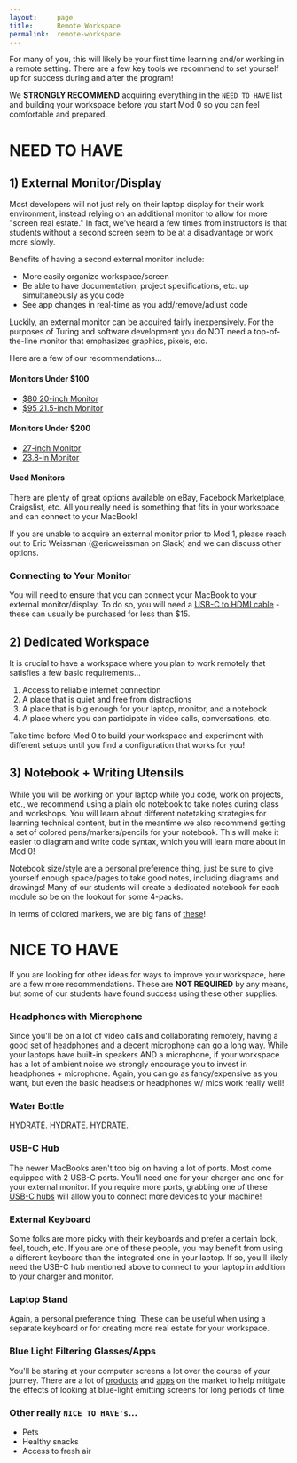 ```yaml
---
layout:     page
title:      Remote Workspace
permalink:  remote-workspace
---
```


For many of you, this will likely be your first time learning and/or working in a remote setting. There are a few key tools we recommend to set yourself up for success during and after the program! 

We **STRONGLY RECOMMEND** acquiring everything in the `NEED TO HAVE` list and building your workspace before you start Mod 0 so you can feel comfortable and prepared.

# NEED TO HAVE 
## 1) External Monitor/Display
Most developers will not just rely on their laptop display for their work environment, instead relying on an additional monitor to allow for more "screen real estate." In fact, we’ve heard a few times from instructors is that students without a second screen seem to be at a disadvantage or work more slowly. 

Benefits of having a second external monitor include:
- More easily organize workspace/screen
- Be able to have documentation, project specifications, etc. up simultaneously as you code
- See app changes in real-time as you add/remove/adjust code

Luckily, an external monitor can be acquired fairly inexpensively. For the purposes of Turing and software development you do NOT need a top-of-the-line monitor that emphasizes graphics, pixels, etc.

Here are a few of our recommendations...

#### Monitors Under $100
- [$80 20-inch Monitor](https://www.amazon.com/Sceptre-E205W-16003R-Frameless-Speakers-Metallic/dp/B07743412C/ref=sxts_b2b_sx_reorder?cv_ct_cx=lcd+monitor&dchild=1&keywords=lcd+monitor&pd_rd_i=B07743412C&pd_rd_r=0c812cd6-befb-4de8-8873-f1b800882195&pd_rd_w=MyZkw&pd_rd_wg=6OcWk&pf_rd_p=55e3f870-f610-46d5-a6bd-2adc9a5c4c7c&pf_rd_r=XJ84PHXFQTX5T4CKK98Y&qid=1614379222&sr=1-1-f5ebfd8e-82c1-4b4e-97d5-2aa47aa18b69)
- [$95 21.5-inch Monitor](https://www.amazon.com/Acer-SB220Q-Ultra-Thin-Frame-Monitor/dp/B07CVL2D2S/ref=sxin_9_ac_d_pm?ac_md=4-0-VW5kZXIgJDEwMA%3D%3D-ac_d_pm&cv_ct_cx=lcd+monitor&dchild=1&keywords=lcd+monitor&pd_rd_i=B07CVL2D2S&pd_rd_r=e18e21f2-ef3b-47b4-b60b-1826b48402ad&pd_rd_w=Ba0Xl&pd_rd_wg=IVynv&pf_rd_p=36deca3f-0240-4c64-a598-47f52c2ef1fb&pf_rd_r=XJ84PHXFQTX5T4CKK98Y&psc=1&qid=1614379222&sr=1-1-22d05c05-1231-4126-b7c4-3e7a9c0027d0)

#### Monitors Under $200
- [27-inch Monitor](https://www.amazon.com/Dell-backlit-Monitor-SE2719H-1080p/dp/B07KW6HFD1/ref=sxin_9_ac_d_pm?ac_md=5-1-QmV0d2VlbiAkMTAwIGFuZCAkMzAw-ac_d_pm&cv_ct_cx=lcd+monitor&dchild=1&keywords=lcd+monitor&pd_rd_i=B07KW6HFD1&pd_rd_r=e18e21f2-ef3b-47b4-b60b-1826b48402ad&pd_rd_w=Ba0Xl&pd_rd_wg=IVynv&pf_rd_p=36deca3f-0240-4c64-a598-47f52c2ef1fb&pf_rd_r=XJ84PHXFQTX5T4CKK98Y&psc=1&qid=1614379222&sr=1-2-22d05c05-1231-4126-b7c4-3e7a9c0027d0)
- [23.8-in Monitor](https://www.amazon.com/HP-24mh-FHD-Monitor-Built/dp/B08BF4CZSV/ref=sr_1_15?dchild=1&keywords=lcd+monitor&qid=1614379222&sr=8-15)

#### Used Monitors
There are plenty of great options available on eBay, Facebook Marketplace, Craigslist, etc. All you really need is something that fits in your workspace and can connect to your MacBook!

If you are unable to acquire an external monitor prior to Mod 1, please reach out to Eric Weissman (@ericweissman on Slack) and we can discuss other options.

### Connecting to Your Monitor
You will need to ensure that you can connect your MacBook to your external monitor/display. To do so, you will need a [USB-C to HDMI cable](https://www.amazon.com/uni-Thunderbolt-Compatible-MacBook-Surface/dp/B075V5JK36/ref=sr_1_4_mod_primary_lightning_deal?dchild=1&keywords=HDMI+to+USBC&qid=1614621192&s=electronics&sbo=Tc8eqSFhUl4VwMzbE4fw%2Fw%3D%3D&smid=A38T47GEW176IO&sr=1-4) - these can usually be purchased for less than $15.  


## 2) Dedicated Workspace
It is crucial to have a workspace where you plan to work remotely that satisfies a few basic requirements...
1. Access to reliable internet connection
1. A place that is quiet and free from distractions
1. A place that is big enough for your laptop, monitor, and a notebook
1. A place where you can participate in video calls, conversations, etc. 

Take time before Mod 0 to build your workspace and experiment with different setups until you find a configuration that works for you! 

## 3) Notebook + Writing Utensils
While you will be working on your laptop while you code, work on projects, etc., we recommend using a plain old notebook to take notes during class and workshops. You will learn about different notetaking strategies for learning technical content, but in the meantime we also recommend getting a set of colored pens/markers/pencils for your notebook. This will make it easier to diagram and write code syntax, which you will learn more about in Mod 0!

Notebook size/style are a personal preference thing, just be sure to give yourself enough space/pages to take good notes, including diagrams and drawings! Many of our students will create a dedicated notebook for each module so be on the lookout for some 4-packs.

In terms of colored markers, we are big fans of [these](https://smile.amazon.com/Colored-Journal-VITOLER-Fineliner-Planning/dp/B087CGYBYT/ref=sr_1_3_sspa?crid=1FMM19JOECXEP&dchild=1&keywords=colored+pens&qid=1614622054&sprefix=color%2Caps%2C215&sr=8-3-spons&psc=1&spLa=ZW5jcnlwdGVkUXVhbGlmaWVyPUEyUzc0MkRQSzBPMVlCJmVuY3J5cHRlZElkPUExMDMwNDU5VEJKT0Y3WlZKTk8zJmVuY3J5cHRlZEFkSWQ9QTA4MjUxNDEzS0lERFk4MUkyVEE0JndpZGdldE5hbWU9c3BfYXRmJmFjdGlvbj1jbGlja1JlZGlyZWN0JmRvTm90TG9nQ2xpY2s9dHJ1ZQ==)! 

# NICE TO HAVE
If you are looking for other ideas for ways to improve your workspace, here are a few more recommendations. These are **NOT REQUIRED** by any means, but some of our students have found success using these other supplies. 

### Headphones with Microphone
Since you'll be on a lot of video calls and collaborating remotely, having a good set of headphones and a decent microphone can go a long way. While your laptops have built-in speakers AND a microphone, if your workspace has a lot of ambient noise we strongly encourage you to invest in headphones + microphone. Again, you can go as fancy/expensive as you want, but even the basic headsets or headphones w/ mics work really well!

### Water Bottle
HYDRATE. HYDRATE. HYDRATE.

### USB-C Hub
The newer MacBooks aren't too big on having a lot of ports. Most come equipped with 2 USB-C ports. You'll need one for your charger and one for your external monitor. If you require more ports, grabbing one of these [USB-C hubs](https://www.amazon.com/Hiearcool-MacBook-Multiport-Compatible-Nintendo/dp/B07WPTG7NX/ref=sr_1_1_sspa?crid=87I337CM3VZM&dchild=1&keywords=usb+c+hub&qid=1614621164&s=electronics&sprefix=usb+c%2Celectronics%2C227&sr=1-1-spons&psc=1&spLa=ZW5jcnlwdGVkUXVhbGlmaWVyPUEyRE9CQ0FMR1NKVE9HJmVuY3J5cHRlZElkPUEwNTgxMDk0UzlJNkRQRjJEVlMzJmVuY3J5cHRlZEFkSWQ9QTA1MzU1MjAzR0JWNjdBUENLNDVPJndpZGdldE5hbWU9c3BfYXRmJmFjdGlvbj1jbGlja1JlZGlyZWN0JmRvTm90TG9nQ2xpY2s9dHJ1ZQ==) will allow you to connect more devices to your machine! 

### External Keyboard
Some folks are more picky with their keyboards and prefer a certain look, feel, touch, etc. If you are one of these people, you may benefit from using a different keyboard than the integrated one in your laptop. If so, you'll likely need the USB-C hub mentioned above to connect to your laptop in addition to your charger and monitor.

### Laptop Stand
Again, a personal preference thing. These can be useful when using a separate keyboard or for creating more real estate for your workspace.

### Blue Light Filtering Glasses/Apps
You'll be staring at your computer screens a lot over the course of your journey. There are a lot of [products](https://smile.amazon.com/s?k=blue+light+glasses&crid=8R6PG96S9O1&sprefix=blue+l%2Caps%2C218&ref=nb_sb_ss_midas-iss-sm_1_6) and [apps](https://www.geckoandfly.com/21437/blue-light-filter/) on the market to help mitigate the effects of looking at blue-light emitting screens for long periods of time.

### Other really `NICE TO HAVE's`...
- Pets
- Healthy snacks
- Access to fresh air
